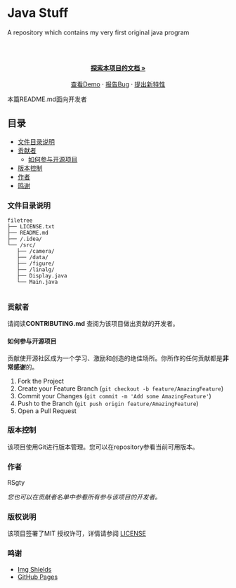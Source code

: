 # Java Stuff

A repository which contains my very first original java program

<!-- PROJECT SHIELDS -->

<!-- PROJECT LOGO -->
<br />

<p align="center">
    <br />
    <a href="https://github.com/RS-gty/Java_stuff"><strong>探索本项目的文档 »</strong></a>
    <br />
    <br />
    <a href="https://github.com/RS-gty/Java_stuff">查看Demo</a>
    ·
    <a href="https://github.com/RS-gty/Java_stuff/issues">报告Bug</a>
    ·
    <a href="https://github.com/RS-gty/Java_stuff/issues">提出新特性</a>
  </p>

</p>


 本篇README.md面向开发者
 
## 目录

- [文件目录说明](#文件目录说明)
- [贡献者](#贡献者)
  - [如何参与开源项目](#如何参与开源项目)
- [版本控制](#版本控制)
- [作者](#作者)
- [鸣谢](#鸣谢)

### 文件目录说明
```
filetree 
├── LICENSE.txt
├── README.md
├── /.idea/
└── /src/
   ├── /camera/
   ├── /data/
   ├── /figure/
   ├── /linalg/
   ├── Display.java
   └── Main.java
  

```

### 贡献者

请阅读**CONTRIBUTING.md** 查阅为该项目做出贡献的开发者。

#### 如何参与开源项目

贡献使开源社区成为一个学习、激励和创造的绝佳场所。你所作的任何贡献都是**非常感谢**的。


1. Fork the Project
2. Create your Feature Branch (`git checkout -b feature/AmazingFeature`)
3. Commit your Changes (`git commit -m 'Add some AmazingFeature'`)
4. Push to the Branch (`git push origin feature/AmazingFeature`)
5. Open a Pull Request



### 版本控制

该项目使用Git进行版本管理。您可以在repository参看当前可用版本。

### 作者

RSgty

 *您也可以在贡献者名单中参看所有参与该项目的开发者。*

### 版权说明

该项目签署了MIT 授权许可，详情请参阅 [LICENSE](https://github.com/RS-gty/Java_stuff/blob/master/LICENSE)

### 鸣谢


- [Img Shields](https://shields.io)
- [GitHub Pages](https://pages.github.com)
